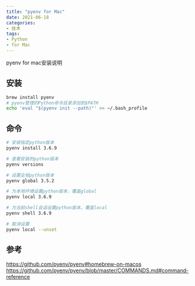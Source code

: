 ```yaml
---
title: "pyenv for Mac"
date: 2021-06-18
categories:
- 技术
tags:
- Python
- for Mac
---
```

pyenv for mac安装说明
<!-- more -->


## 安装

```sh
brew install pyenv
# pyenv管理的Python命令目录添加到$PATH
echo 'eval "$(pyenv init --path)"' >> ~/.bash_profile
```

## 命令

```sh
# 安装指定python版本
pyenv install 3.6.9

# 查看安装的python版本
pyenv versions

# 设置全局python版本
pyenv global 3.5.2

# 为本地环境设置python版本，覆盖global
pyenv local 3.6.9

# 为当前shell会话设置python版本，覆盖local
pyenv shell 3.6.9

# 取消设置
pyenv local --unset

```

## 参考

https://github.com/pyenv/pyenv#homebrew-on-macos
https://github.com/pyenv/pyenv/blob/master/COMMANDS.md#command-reference


